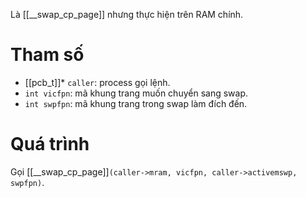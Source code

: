 Là [[__swap_cp_page]] nhưng thực hiện trên RAM chính.
# Tham số
- [[pcb_t]]* `caller`: process gọi lệnh.
- `int vicfpn`: mã khung trang muốn chuyển sang swap.
- `int swpfpn`: mã khung trang trong swap làm đích đến.
# Quá trình
Gọi [[__swap_cp_page]]`(caller->mram, vicfpn, caller->activemswp, swpfpn)`.